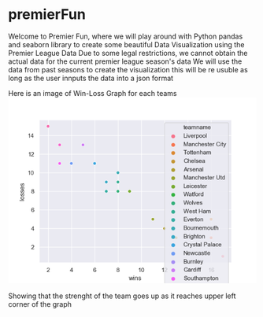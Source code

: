 # premierFun

Welcome to Premier Fun, where we will play around with 
Python pandas and seaborn library to create some beautiful 
Data Visualization using the Premier League Data
Due to some legal restrictions, we cannot obtain the actual data for 
the current premier league season's data
We will use the data from past seasons to create the visualization
this will be re usuble as long as the user innputs the data into a json format 

Here is an image of Win-Loss Graph for each teams 
![win-loss ratio graph epl](output.png)

Showing that the strenght of the team goes up as it reaches upper left corner of the graph
